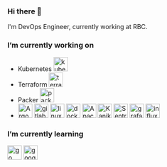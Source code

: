 ### Hi there 👋

I'm DevOps Engineer, currently working at RBC.

### I’m currently working on

- Kubernetes <img height="32" width="32" src="https://cdn.simpleicons.org/kubernetes/gray" alt="kubernetes" /> 
- Terraform <img height="32" width="32" src="https://cdn.simpleicons.org/terraform/gray" alt="terraform"/>
- Packer <img height="32" width="32" src="https://cdn.simpleicons.org/packer/gray" alt="packer" />
- <img height="32" width="32" src="https://cdn.simpleicons.org/argo/gray" alt="Argo stack" /> <img height="32" width="32" src="https://cdn.simpleicons.org/gitlab/gray" alt="gitlab" /> <img height="32" width="32" src="https://cdn.simpleicons.org/linux/gray" alt="linux" /> <img height="32" width="32" src="https://cdn.simpleicons.org/docker/gray" alt="docker" /> <img height="32" width="32" src="https://cdn.simpleicons.org/apachekafka/gray" alt="Apache Kafka" /> <img height="32" width="32" src="https://cdn.simpleicons.org/kaniko/gray" alt="Kaniko" /> <img height="32" width="32" src="https://cdn.simpleicons.org/sentry/gray" alt="Sentry" /> <img height="32" width="32" src="https://cdn.simpleicons.org/grafana/gray" alt="grafana" /> <img height="32" width="32" src="https://cdn.simpleicons.org/influxdb/gray" alt="influxdb" />

### I’m currently learning

<img height="32" width="32" src="https://cdn.simpleicons.org/go/gray" alt="go" /> <img height="32" width="32" src="https://cdn.simpleicons.org/googlecloud/gray" alt="googlecloud" />

<!--
**av-petrov/av-petrov** is a ✨ _special_ ✨ repository because its `README.md` (this file) appears on your GitHub profile.

Here are some ideas to get you started:

- 🔭 I’m currently working on ...
- 🌱 I’m currently learning ...
- 👯 I’m looking to collaborate on ...
- 🤔 I’m looking for help with ...
- 💬 Ask me about ...
- 📫 How to reach me: ...
- 😄 Pronouns: ...
- ⚡ Fun fact: ...
-->
